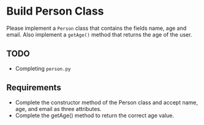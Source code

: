 # Build Person Class

Please implement a `Person` class that contains the fields name, age and email. Also implement a `getAge()` method that returns the age of the user.

## TODO

- Completing `person.py`

## Requirements

- Complete the constructor method of the Person class and accept name, age, and email as three attributes.
- Complete the getAge() method to return the correct age value.

